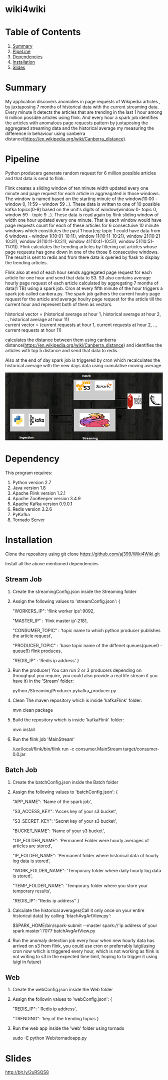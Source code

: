 # wiki4wiki

# Table of Contents
1. [Summary](README.md#summary)
2. [PipeLine](README.md#pipeline)
3. [Dependencies](README.md#dependency)
4. [Installation](README.md#installation)
5. [Slides](README.md#slides)

# Summary
  My application discovers anomalies in page requests of Wikipedia articles , by juxtaposing 7 months of historical data with the current streaming data. Every minute it detects the articles that are trending in the last 1 hour among 6 million possible articles using flink. And every hour a spark job identifies the articles with anomalous page requests pattern by juxtaposing the aggregated streaming data and the historical average my measuring the difference in behaviour using canberra distance(https://en.wikipedia.org/wiki/Canberra_distance).

# Pipeline
Python producers generate random request for 6 million possible articles and that data is send to flink.

Flink creates a sliding window of ten minute width updated every one minute and page request for each article in aggreagated in those windows. The window is named based on the starting minute of the window(10:00 - window 0, 11:59  - window 59 ..). These data is written to one of 10 possible kafka topics(0-9) based on the unit's digits of window(window 0- topic 0, window 59 - topic 9 ..). These data is read again by flink sliding window of width one hour updated every one minute. That is each window would have page requests count for each of these articles for 6 consectuive 10 minute windows which constitutes the past 1 hour(eg: topic 1 could have data from 6 windows -  window 1(10:01-10:11), window 11(10:11-10:21), window 21(10:21-10:31), window 31(10:11-10:21), window 41(10:41-10:51), window 51(10:51-11:01)). Flink calculates the trending articles by filtering out articles whose page requests has gone down in one of the those 6 consecutive windows. The result is sent to redis and from there data is queried by flask to display the trending articles.  

Flink also at end of each hour sends aggregated page request for each article for one hour and send that data to S3. S3 also contains average hourly page request of each article calculated by aggregating 7 months of data(1 TB) using a spark job. Cron at every fifth minute of the hour triggers a spark job called canbera.py. The spark job gathers the current houlry page request for the article and average houlry page request for the article till the current hour and represent both of them as vectors. 

historical vector = (historical average at hour 1, historical average at hour 2, .., historical average at hour 11)  
current vector = (current requests at hour 1, current requests at hour 2, .., current requests at hour 11)  

calculates the distance between them using canberra distance(https://en.wikipedia.org/wiki/Canberra_distance) and identifies the articles with top 5 distance and send that data to redis.

Also at the end of day spark job is triggered by cron which recalculates the historical average with the new days data using cumulative moving average.

![alt text](https://github.com/aj399/Wiki4Wiki/blob/master/pipeline.PNG "PipeLine")

# Dependency

This program requires:

1. Python version 2.7
2. Java version 1.8
3. Apache Flink version 1.2.1
4. Apache ZooKeeper version 3.4.9
5. Apache Kafka version 0.9.0.1
6. Redis version 3.2.6
7. PyKafka
8. Tornado Server 

# Installation
Clone the repository using git clone https://github.com/aj399/Wiki4Wiki.git

Install all the above mentioned dependencies 

## Stream Job

1. Create the streamingConfig.json inside the Streaming folder

2. Assign the following values to 'streamConfig.json':
  {
    
    "WORKERS_IP": 'flink worker ips':9092,

    "MASTER_IP" : 'flink master ip':2181,

    "CONSUMER_TOPIC" : 'topic name to which python producer publishes the article request',

    "PRODUCER_TOPIC" : 'base topic name of the diffenet queues(queue0 - queue9) flink produces,

    "REDIS_IP" : 'Redis ip address'
 }

3. Run the producer( You can run 2 or 3 producers depending on throughput you require, you could also provide a real life stream if you have it) in the 'Stream' folder:

    python /Streaming/Producer pykafka_producer.py 

4. Clean The maven repository which is inside 'kafkaFlink' folder:

    mvn clean package

5. Build the repository which is inside 'kafkaFlink' folder:

    mvn install

6. Run the flink job 'MainStream'

    /usr/local/flink/bin/flink run -c consumer.MainStream target/consumer-0.0.jar

## Batch Job

1. Create the batchConfig.json inside the Batch folder

2. Assign the following values to 'batchConfig.json':
  {

    "APP_NAME": 'Name of the spark job',

    "S3_ACCESS_KEY": 'Acces key of your s3 bucket',

    "S3_SECRET_KEY": 'Secret key of your s3 bucket',

    "BUCKET_NAME": 'Name of your s3 bucket',

    "OP_FOLDER_NAME": 'Permanent Folder were hourly averages of articles are stored',

    "IP_FOLDER_NAME": 'Permanent folder where historical data of hourly log data is stored',

    "WORK_FOLDER_NAME": 'Temporary folder where daily hourly log data is stored',

    "TEMP_FOLDER_NAME": 'Temporary folder where you store your temporary results',

    "REDIS_IP": "Redis ip address"
  }

3. Calculate the historical averages(Call it only once on your entire historical data) by calling 'btachAvgArtView.py':

    $SPARK_HOME/bin/spark-submit --master spark://'ip address of your spark master':7077 batchAvgArtView.py

4. Run the anomaly detection job every hour when new hourly data has arrived on s3 from flink, you could use cron or preferrably luigi(using cron now which is triggered every hour, which is not working as flink is not writing to s3 in the expected time limit, hoping to to trigger it using luigi in future)

## Web

1. Create the webConfig.json inside the Web folder

2. Assign the followin values to 'webConfig.json':
  {

    "REDIS_IP": ' Redis ip address',

    "TRENDING": 'key of the trending topics
  }

3. Run the web app inside the 'web' folder using tornado

    sudo -E python Web/tornadoapp.py

# Slides
http://bit.ly/2uRSQS8

